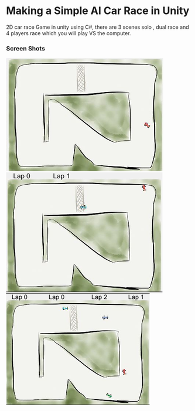 Making a Simple AI Car Race in Unity
========
2D car race Game in unity using C#, there are 3 scenes solo , dual race and 4 players race which you will play VS the computer.
### Screen Shots

![alt text](https://github.com/taha7ussein007/AICarRace2D/blob/master/ScreenShots/1.JPG)
![alt text](https://github.com/taha7ussein007/AICarRace2D/blob/master/ScreenShots/2.JPG)
![alt text](https://github.com/taha7ussein007/AICarRace2D/blob/master/ScreenShots/3.JPG)

